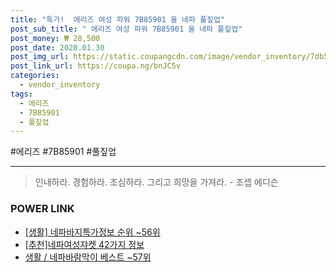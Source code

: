```yaml
--- 
title: "특가!  에리즈 여성 파워 7B85901 울 네파 풀짚업" 
post_sub_title: " 에리즈 여성 파워 7B85901 울 네파 풀짚업" 
post_money: ₩ 28,500 
post_date: 2020.01.30 
post_img_url: https://static.coupangcdn.com/image/vendor_inventory/7db5/59837fc936fb155a4a44fe106da2a51863c53e47738887b73aa8ae965464.jpg 
post_link_url: https://coupa.ng/bnJC5v 
categories: 
  - vendor_inventory 
tags: 
  - 에리즈 
  - 7B85901 
  - 풀짚업 
--- 
```

  #에리즈 #7B85901 #풀짚업 
<hr> 

> 인내하라. 경험하라. 조심하라. 그리고 희망을 가져라. - 조셉 에디슨 


### POWER LINK

* <a href="https://blog.naver.com/fasyy4321/221772358332" target="_blank"> [생활] 네파바지특가정보 순위 ~56위</a>
* <a href="https://blog.naver.com/fasyy4321/221789555643" target="_blank">[추천]네파여성쟈켓 42가지 정보</a>
* <a href="https://blog.naver.com/santokki14/221782842373" target="_blank">생활 / 네파바람막이 베스트 ~57위</a>
